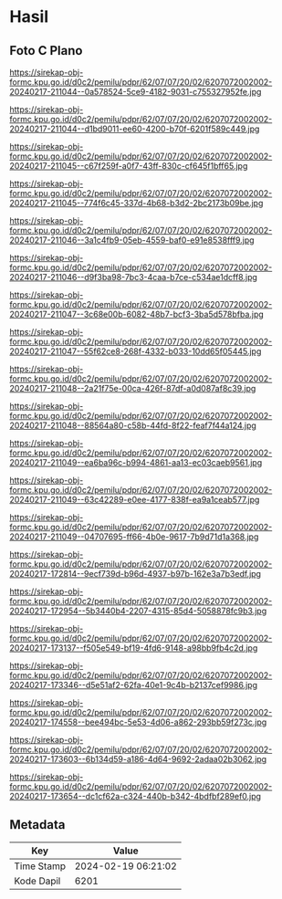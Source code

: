# Hasil

## Foto C Plano

https://sirekap-obj-formc.kpu.go.id/d0c2/pemilu/pdpr/62/07/07/20/02/6207072002002-20240217-211044--0a578524-5ce9-4182-9031-c755327952fe.jpg

https://sirekap-obj-formc.kpu.go.id/d0c2/pemilu/pdpr/62/07/07/20/02/6207072002002-20240217-211044--d1bd9011-ee60-4200-b70f-6201f589c449.jpg

https://sirekap-obj-formc.kpu.go.id/d0c2/pemilu/pdpr/62/07/07/20/02/6207072002002-20240217-211045--c67f259f-a0f7-43ff-830c-cf645f1bff65.jpg

https://sirekap-obj-formc.kpu.go.id/d0c2/pemilu/pdpr/62/07/07/20/02/6207072002002-20240217-211045--774f6c45-337d-4b68-b3d2-2bc2173b09be.jpg

https://sirekap-obj-formc.kpu.go.id/d0c2/pemilu/pdpr/62/07/07/20/02/6207072002002-20240217-211046--3a1c4fb9-05eb-4559-baf0-e91e8538fff9.jpg

https://sirekap-obj-formc.kpu.go.id/d0c2/pemilu/pdpr/62/07/07/20/02/6207072002002-20240217-211046--d9f3ba98-7bc3-4caa-b7ce-c534ae1dcff8.jpg

https://sirekap-obj-formc.kpu.go.id/d0c2/pemilu/pdpr/62/07/07/20/02/6207072002002-20240217-211047--3c68e00b-6082-48b7-bcf3-3ba5d578bfba.jpg

https://sirekap-obj-formc.kpu.go.id/d0c2/pemilu/pdpr/62/07/07/20/02/6207072002002-20240217-211047--55f62ce8-268f-4332-b033-10dd65f05445.jpg

https://sirekap-obj-formc.kpu.go.id/d0c2/pemilu/pdpr/62/07/07/20/02/6207072002002-20240217-211048--2a21f75e-00ca-426f-87df-a0d087af8c39.jpg

https://sirekap-obj-formc.kpu.go.id/d0c2/pemilu/pdpr/62/07/07/20/02/6207072002002-20240217-211048--88564a80-c58b-44fd-8f22-feaf7f44a124.jpg

https://sirekap-obj-formc.kpu.go.id/d0c2/pemilu/pdpr/62/07/07/20/02/6207072002002-20240217-211049--ea6ba96c-b994-4861-aa13-ec03caeb9561.jpg

https://sirekap-obj-formc.kpu.go.id/d0c2/pemilu/pdpr/62/07/07/20/02/6207072002002-20240217-211049--63c42289-e0ee-4177-838f-ea9a1ceab577.jpg

https://sirekap-obj-formc.kpu.go.id/d0c2/pemilu/pdpr/62/07/07/20/02/6207072002002-20240217-211049--04707695-ff66-4b0e-9617-7b9d71d1a368.jpg

https://sirekap-obj-formc.kpu.go.id/d0c2/pemilu/pdpr/62/07/07/20/02/6207072002002-20240217-172814--9ecf739d-b96d-4937-b97b-162e3a7b3edf.jpg

https://sirekap-obj-formc.kpu.go.id/d0c2/pemilu/pdpr/62/07/07/20/02/6207072002002-20240217-172954--5b3440b4-2207-4315-85d4-5058878fc9b3.jpg

https://sirekap-obj-formc.kpu.go.id/d0c2/pemilu/pdpr/62/07/07/20/02/6207072002002-20240217-173137--f505e549-bf19-4fd6-9148-a98bb9fb4c2d.jpg

https://sirekap-obj-formc.kpu.go.id/d0c2/pemilu/pdpr/62/07/07/20/02/6207072002002-20240217-173346--d5e51af2-62fa-40e1-9c4b-b2137cef9986.jpg

https://sirekap-obj-formc.kpu.go.id/d0c2/pemilu/pdpr/62/07/07/20/02/6207072002002-20240217-174558--bee494bc-5e53-4d06-a862-293bb59f273c.jpg

https://sirekap-obj-formc.kpu.go.id/d0c2/pemilu/pdpr/62/07/07/20/02/6207072002002-20240217-173603--6b134d59-a186-4d64-9692-2adaa02b3062.jpg

https://sirekap-obj-formc.kpu.go.id/d0c2/pemilu/pdpr/62/07/07/20/02/6207072002002-20240217-173654--dc1cf62a-c324-440b-b342-4bdfbf289ef0.jpg


## Metadata

| Key        | Value               |
| ---------- | ------------------- |
| Time Stamp | 2024-02-19 06:21:02 |
| Kode Dapil | 6201                |




